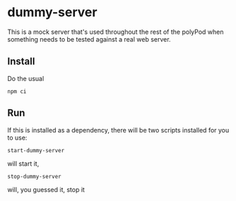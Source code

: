 # dummy-server

This is a mock server that's used throughout the rest of the polyPod when something needs to be tested against a real web server.

## Install

Do the usual

    npm ci

## Run

If this is installed as a dependency, there will be two scripts installed for you to use:

    start-dummy-server

will start it,

    stop-dummy-server

will, you guessed it, stop it
